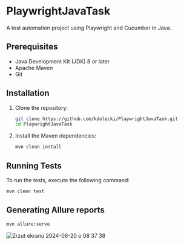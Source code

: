 # PlaywrightJavaTask

A test automation project using Playwright and Cucumber in Java.

## Prerequisites

- Java Development Kit (JDK) 8 or later
- Apache Maven
- Git

## Installation

1. Clone the repository:

    ```sh
    git clone https://github.com/kdolecki/PlaywrightJavaTask.git
    cd PlaywrightJavaTask
    ```

2. Install the Maven dependencies:

    ```sh
    mvn clean install
    ```

## Running Tests

To run the tests, execute the following command:

```sh
mvn clean test
```

## Generating Allure reports
```sh
mvn allure:serve
```

![Zrzut ekranu 2024-06-20 o 08 37 38](https://github.com/kdolecki/PlaywrightJavaTask/assets/61028791/b2f51906-c07d-46c5-9f86-2c6643acbb4e)

